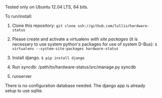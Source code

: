 Tested only on Ubuntu 12.04 LTS, 64 bits.

To run/install:

  1. Clone this repository: `git clone ssh://github.com/lullis/hardware-status`
 
  2. Please create and activate a virtualenv *with site packages* (it
     is necessary to use system python's packages for use of system
     D-Bus): `$ virtualenv --system-site-packages hardware-status`

  3. Install django. `$ pip install django`
  4. Run syncdb: /path/to/hardware-status/src/manage.py syncdb
  5. runserver

There is no configuration database needed. The django app is already setup to use sqlite.
